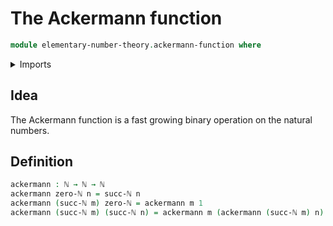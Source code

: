 # The Ackermann function

```agda
module elementary-number-theory.ackermann-function where
```

<details><summary>Imports</summary>

```agda
open import elementary-number-theory.natural-numbers
```

</details>

## Idea

The Ackermann function is a fast growing binary operation on the natural
numbers.

## Definition

```agda
ackermann : ℕ → ℕ → ℕ
ackermann zero-ℕ n = succ-ℕ n
ackermann (succ-ℕ m) zero-ℕ = ackermann m 1
ackermann (succ-ℕ m) (succ-ℕ n) = ackermann m (ackermann (succ-ℕ m) n)
```
